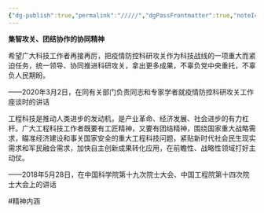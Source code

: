 ```yaml
---
{"dg-publish":true,"permalink":"/////","dgPassFrontmatter":true,"noteIcon":"","created":"2024-06-12T14:30:38.565+08:00","updated":"2024-06-14T22:30:27.238+08:00"}
---
```



**集智攻关、团结协作的协同精神**

希望广大科技工作者再接再厉，把疫情防控科研攻关作为科技战线的一项重大而紧迫任务，统一领导、协同推进科研攻关，拿出更多成果，不辜负党中央重托，不辜负人民期盼。

——2020年3月2日，在同有关部门负责同志和专家学者就疫情防控科研攻关工作座谈时的讲话

工程科技是推动人类进步的发动机，是产业革命、经济发展、社会进步的有力杠杆。广大工程科技工作者既要有工匠精神，又要有团结精神，围绕国家重大战略需求，瞄准经济建设和事关国家安全的重大工程科技问题，紧贴新时代社会民生现实需求和军民融合需求，加快自主创新成果转化应用，在前瞻性、战略性领域打好主动仗。

——2018年5月28日，在中国科学院第十九次院士大会、中国工程院第十四次院士大会上的讲话


#精神内涵